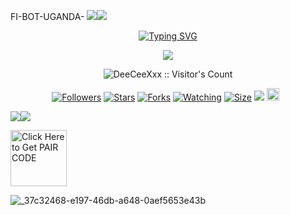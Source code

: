 FI-BOT-UGANDA- 
   <a><img src='https://i.imgur.com/LyHic3i.gif'/></a><a><img src='https://i.imgur.com/LyHic3i.gif'/></a>
<p align="center">
<p align="center">
  <a href="https://git.io/typing-svg"><img src="https://readme-typing-svg.demolab.com?font=EB+Garamond&weight=800&size=28&duration=4000&pause=1000&random=false&width=435&lines=+•★⃝ FI_+BOT-+UGANDA★⃝•;MULTI-DEVICE+WHATSAPP+BOT;DEVELOPED+BY+DON+HACKER;RELEASED+DATE+30%2F6%2F2024." alt="Typing SVG" /></a>
 </p>
<p align="center">
<img src="https://telegra.ph/file/abcd337f2ec7213b21f56.jpg"/> 
<p align="center"><img src="https://profile-counter.glitch.me/{Noolayko}/count.svg" alt="DeeCeeXxx :: Visitor's Count" /></p>
<p align="center">
<a href="https://github.com/Noolayko/followers"><img title="Followers" src="https://img.shields.io/github/followers/Noolayko?color=red&style=flat-square"></a>
<a href="https://github.com/Noolayko/FI-BOT-UGANDA-/stargazers/"><img title="Stars" src="https://img.shields.io/github/stars/Noolayko/FI-BOT-UGANDA-?color=blue&style=flat-square"></a>
<a href="https://github.com/Noolayko/FI-BOT-UGANDA-/network/members"><img title="Forks" src="https://img.shields.io/github/forks/Noolayko/FI-BOT-UGANDA-?color=red&style=flat-square"></a>
<a href="https://github.com/Noolayko/FI-BOT-UGANDA--Md/watchers"><img title="Watching" src="https://img.shields.io/github/watchers/Noolayko/FI-BOT-UGANDA-?label=Watchers&color=blue&style=flat-square"></a>
<a href="https://github.com/Noolayko/FI-BOT-UGANDA-/"><img title="Size" src="https://img.shields.io/github/repo-size/DeeCeeXxx/Queen_Anita-V2?style=flat-square&color=green"></a>
<a href="https://hits.seeyoufarm.com"><img src="https://hits.seeyoufarm.com/api/count/incr/badge.svg?url=https%3A%2F%2Fgithub.com%2FNoolayko%2FFI-BOT-UGANDAMd&count_bg=%2379C83D&title_bg=%23555555&icon=probot.svg&icon_color=%2300FF6D&title=hits&edge_flat=false"/></a>
<a href="https://github.com/Noolayko/FI-BOT-UGANDA-/graphs/commit-activity"><img height="20" src="https://img.shields.io/badge/Maintained%3F-yes-green.svg"></a>&nbsp;&nbsp;
</p>
<p align='center'>
    </p>
<a><img src='https://i.imgur.com/LyHic3i.gif'/></a><a><img src='https://i.imgur.com/LyHic3i.gif'/></a>
<p align="center
   
<a href="https://don-bots-session.onrender.com/wasiqr"><img src="https://img.shields.io/badge/QR CODE-green" alt="Click Here to Get PAIR CODE" width="90"></a>

![_37c32468-e197-46db-a648-0aef5653e43b](https://github.com/user-attachments/assets/04ec512f-aabf-4f9e-883c-3b435aa2237d)
